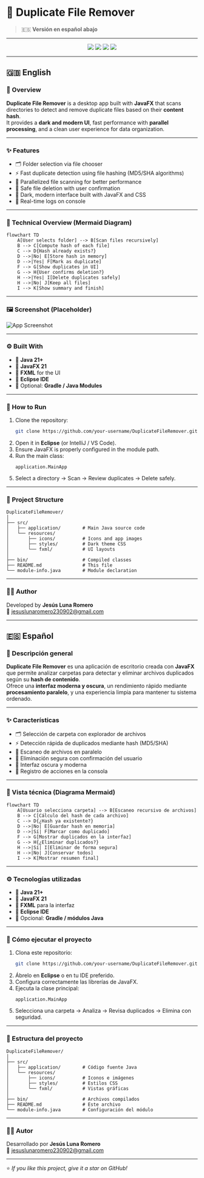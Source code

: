 # 🧹 Duplicate File Remover

> 🇪🇸 **Versión en español abajo**

---

<p align="center">
  <img src="https://img.shields.io/badge/Java-21+-orange?logo=openjdk&logoColor=white" />
  <img src="https://img.shields.io/badge/JavaFX-21-blue?logo=java&logoColor=white" />
  <img src="https://img.shields.io/badge/Status-In%20Development-yellow" />
  <img src="https://img.shields.io/badge/License-GPLv3-blue" />
</p>

---

## 🇬🇧 English

### 🧠 Overview

**Duplicate File Remover** is a desktop app built with **JavaFX** that scans directories to detect and remove duplicate files based on their **content hash**.  
It provides a **dark and modern UI**, fast performance with **parallel processing**, and a clean user experience for data organization.

---

### ✨ Features

- 🗂️ Folder selection via file chooser  
- ⚡ Fast duplicate detection using file hashing (MD5/SHA algorithms)  
- 🧮 Parallelized file scanning for better performance  
- 🧹 Safe file deletion with user confirmation  
- 🌙 Dark, modern interface built with JavaFX and CSS  
- 🧾 Real-time logs on console

---

### 🧩 Technical Overview (Mermaid Diagram)

```mermaid
flowchart TD
    A[User selects folder] --> B[Scan files recursively]
    B --> C[Compute hash of each file]
    C --> D{Hash already exists?}
    D -->|No| E[Store hash in memory]
    D -->|Yes| F[Mark as duplicate]
    F --> G[Show duplicates in UI]
    G --> H{User confirms deletion?}
    H -->|Yes| I[Delete duplicates safely]
    H -->|No| J[Keep all files]
    I --> K[Show summary and finish]
```

---

### 🖼️ Screenshot (Placeholder)

![App Screenshot](resources/screenshots/main_window.png)

---

### ⚙️ Built With

- 🧱 **Java 21+**
- 💠 **JavaFX 21**
- 🎨 **FXML** for the UI
- 🧰 **Eclipse IDE**
- 🧾 Optional: **Gradle / Java Modules**

---

### 🚀 How to Run

1. Clone the repository:
   ```bash
   git clone https://github.com/your-username/DuplicateFileRemover.git
   ```
2. Open it in **Eclipse** (or IntelliJ / VS Code).  
3. Ensure JavaFX is properly configured in the module path.  
4. Run the main class:
   ```
   application.MainApp
   ```
5. Select a directory → Scan → Review duplicates → Delete safely.

---

### 📁 Project Structure

```
DuplicateFileRemover/
│
├── src/
│   ├── application/        # Main Java source code
│   └── resources/
│       ├── icons/          # Icons and app images
│       ├── styles/         # Dark theme CSS
│       └── fxml/           # UI layouts
│
├── bin/                    # Compiled classes
├── README.md               # This file
└── module-info.java        # Module declaration
```

---

### 👨‍💻 Author

Developed by **Jesús Luna Romero**  
📧 [jesuslunaromero230902@gmail.com](mailto:jesuslunaromero230902@gmail.com)

---

## 🇪🇸 Español

### 🧠 Descripción general

**Duplicate File Remover** es una aplicación de escritorio creada con **JavaFX** que permite analizar carpetas para detectar y eliminar archivos duplicados según su **hash de contenido**.  
Ofrece una **interfaz moderna y oscura**, un rendimiento rápido mediante **procesamiento paralelo**, y una experiencia limpia para mantener tu sistema ordenado.

---

### ✨ Características

- 🗂️ Selección de carpeta con explorador de archivos  
- ⚡ Detección rápida de duplicados mediante hash (MD5/SHA)  
- 🧮 Escaneo de archivos en paralelo  
- 🧹 Eliminación segura con confirmación del usuario  
- 🌙 Interfaz oscura y moderna  
- 🧾 Registro de acciones en la consola

---

### 🧩 Vista técnica (Diagrama Mermaid)

```mermaid
flowchart TD
    A[Usuario selecciona carpeta] --> B[Escaneo recursivo de archivos]
    B --> C[Cálculo del hash de cada archivo]
    C --> D{¿Hash ya existente?}
    D -->|No| E[Guardar hash en memoria]
    D -->|Sí| F[Marcar como duplicado]
    F --> G[Mostrar duplicados en la interfaz]
    G --> H{¿Eliminar duplicados?}
    H -->|Sí| I[Eliminar de forma segura]
    H -->|No| J[Conservar todos]
    I --> K[Mostrar resumen final]
```

---

### ⚙️ Tecnologías utilizadas

- 🧱 **Java 21+**
- 💠 **JavaFX 21**
- 🎨 **FXML** para la interfaz  
- 🧰 **Eclipse IDE**
- 🧾 Opcional: **Gradle / módulos Java**

---

### 🚀 Cómo ejecutar el proyecto

1. Clona este repositorio:
   ```bash
   git clone https://github.com/your-username/DuplicateFileRemover.git
   ```
2. Ábrelo en **Eclipse** o en tu IDE preferido.  
3. Configura correctamente las librerías de JavaFX.  
4. Ejecuta la clase principal:
   ```
   application.MainApp
   ```
5. Selecciona una carpeta → Analiza → Revisa duplicados → Elimina con seguridad.

---

### 📁 Estructura del proyecto

```
DuplicateFileRemover/
│
├── src/
│   ├── application/        # Código fuente Java
│   └── resources/
│       ├── icons/          # Iconos e imágenes
│       ├── styles/         # Estilos CSS
│       └── fxml/           # Vistas gráficas
│
├── bin/                    # Archivos compilados
├── README.md               # Este archivo
└── module-info.java        # Configuración del módulo
```

---

### 👨‍💻 Autor

Desarrollado por **Jesús Luna Romero**  
📧 [jesuslunaromero230902@gmail.com](mailto:jesuslunaromero230902@gmail.com)

---

⭐ *If you like this project, give it a star on GitHub!*
